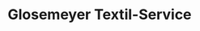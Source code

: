 ---
title: "Glosemeyer Textil-Service"
url: /osnabrueck/glosemeyer-textil-service/
shop: Wäscherei
---